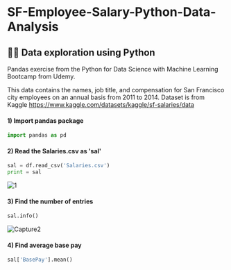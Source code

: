 # SF-Employee-Salary-Python-Data-Analysis
## 👩‍💻 Data exploration using Python

Pandas exercise from the Python for Data Science with Machine Learning Bootcamp from Udemy.

This data contains the names, job title, and compensation for San Francisco city employees on an annual basis from 2011 to 2014. Dataset is from Kaggle https://www.kaggle.com/datasets/kaggle/sf-salaries/data

#### 1) Import pandas package
```python
import pandas as pd
```

#### 2) Read the Salaries.csv as 'sal'
```python
sal = df.read_csv('Salaries.csv')
print = sal
```
![1](https://github.com/Yuanlli/SF-Employee-Salary-Python-Data-Analysis/assets/35889216/720c6b4e-dac8-4e00-a349-d7f4e6e5ea32)


#### 3) Find the number of entries
```python
sal.info()
```
![Capture2](https://github.com/Yuanlli/SF-Employee-Salary-Python-Data-Analysis/assets/35889216/5ac1010f-86d6-439c-98f0-4673cd0a9b16)

#### 4) Find average base pay
```python
sal['BasePay'].mean()
```

